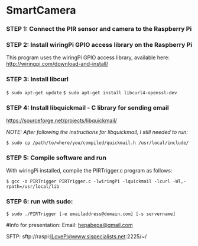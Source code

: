 # SmartCamera
### STEP 1: Connect the PIR sensor and camera to the Raspberry Pi

### STEP 2: Install wiringPi GPIO access library on the Raspberry Pi
This program uses the wiringPi GPIO access library, available here:
http://wiringpi.com/download-and-install/

### STEP 3: Install libcurl
`$ sudo apt-get update`
`$ sudo apt-get install libcurl4-openssl-dev`

### STEP 4: Install libquickmail - C library for sending email
https://sourceforge.net/projects/libquickmail/ 

*NOTE: After following the instructions for libquickmail, I still needed to run:*

`$ sudo cp /path/to/where/you/compiled/quickmail.h /usr/local/include/`
     
### STEP 5: Compile software and run
With wiringPi installed, compile the PIRTrigger.c program as follows:

`$ gcc -o PIRTrigger PIRTrigger.c -lwiringPi -lquickmail -lcurl -Wl,-rpath=/usr/local/lib`

### STEP 6: run with sudo:
`$ sudo ./PIRTrigger [-e emailaddress@domain.com] [-s servername]`

#Info for presentation:
Email: hepabepa@gmail.com

SFTP: sftp://raspi:ILovePi@www.sispecialists.net:2225/~/
